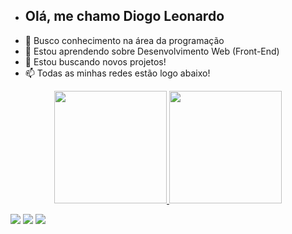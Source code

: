 - ## Olá, me chamo Diogo Leonardo 
- 👀 Busco conhecimento na área da programação 
- 🌱 Estou aprendendo sobre Desenvolvimento Web (Front-End) 
- 💞️ Estou buscando novos projetos!
- 📫 Todas as minhas redes estão logo abaixo!

<div align="center">
  <a href="https://github.com/DiogoLeonardoo">
  <img height="180em" src="https://github-readme-stats.vercel.app/api?username=DiogoLeonardoo&show_icons=true&theme=dark&include_all_commits=true&count_private=true"/>
  <img height="180em" src="https://github-readme-stats.vercel.app/api/top-langs/?username=DiogoLeonardoo&layout=compact&langs_count=7&theme=dark"/>
     

  
 
  </div>
  
  <div> 
  
  <a href="https://instagram.com/diogo_leo" target="_blank"><img src="https://img.shields.io/badge/-Instagram-%23E4405F?style=for-the-badge&logo=instagram&logoColor=white" target="_blank"></a>
  <a href = "mailto:diogoleo57@gmail.com"><img src="https://img.shields.io/badge/-Gmail-%23333?style=for-the-badge&logo=gmail&logoColor=white" target="_blank"></a>
  <a href="https://www.linkedin.com/in/diogo-leonardo-58b737200/" target="_blank"><img src="https://img.shields.io/badge/-LinkedIn-%230077B5?style=for-the-badge&logo=linkedin&logoColor=white" target="_blank"></a> 
 
 
 
</div>
  
<!---
DiogoLeonardoo/DiogoLeonardoo is a ✨ special ✨ repository because its `README.md` (this file) appears on your GitHub profile.
You can click the Preview link to take a look at your changes.
--->
